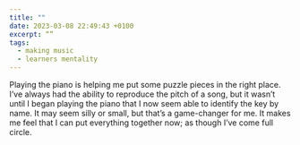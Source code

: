 ```yaml
---
title: ""
date: 2023-03-08 22:49:43 +0100
excerpt: “”
tags:
  - making music
  - learners mentality
---
```


Playing the piano is helping me put some puzzle pieces in the right place. I’ve always had the ability to reproduce the pitch of a song, but it wasn’t until I began playing the piano that I now seem able to identify the key by name. It may seem silly or small, but that’s a game-changer for me. It makes me feel that I can put everything together now; as though I’ve come full circle.
